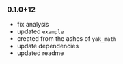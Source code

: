 ### 0.1.0+12
- fix analysis
- updated `example`
- created from the ashes of `yak_math`
- update dependencies
- updated readme


